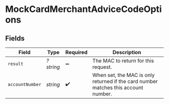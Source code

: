 # MockCardMerchantAdviceCodeOptions


## Fields

| Field                                                                              | Type                                                                               | Required                                                                           | Description                                                                        |
| ---------------------------------------------------------------------------------- | ---------------------------------------------------------------------------------- | ---------------------------------------------------------------------------------- | ---------------------------------------------------------------------------------- |
| `result`                                                                           | *?string*                                                                          | :heavy_minus_sign:                                                                 | The MAC to return for this request.                                                |
| `accountNumber`                                                                    | *string*                                                                           | :heavy_check_mark:                                                                 | When set, the MAC is only returned if the card number matches this account number. |